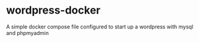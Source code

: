 # wordpress-docker
A simple docker compose file configured to start up a wordpress with mysql and phpmyadmin
